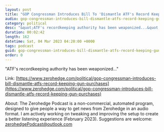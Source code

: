 ```yaml
---
layout: post
title: "GOP Congressman Introduces Bill To 'Dismantle ATF's Record Keeping' Of Gun Purchases"
audio: gop-congressman-introduces-bill-dismantle-atfs-record-keeping-gun-purchases-0
category: political
desc: "&quot;ATF's recordkeeping authority has been weaponized...&quot;"
duration: 00:02:42
length: 162
datetime: Sat, 04 Mar 2023 04:20:00 +0000
tags: podcast
guid: gop-congressman-introduces-bill-dismantle-atfs-record-keeping-gun-purchases-0
order: 0
---
```

&quot;ATF's recordkeeping authority has been weaponized...&quot;

Link: [https://www.zerohedge.com/political/gop-congressman-introduces-bill-dismantle-atfs-record-keeping-gun-purchases](https://www.zerohedge.com/political/gop-congressman-introduces-bill-dismantle-atfs-record-keeping-gun-purchases)

About: The Zerohedge Podcast is a non-commercial, automated program, designed to give people a way to get news from Zerohedge in an audio format.  I am actively working on tweaking and improving the setup to create a better listening experience (February 2023).  Suggestions are welcome: [zerohedgePodcast@outlook.com](mailto:zerohedgePodcast@outlook.com)